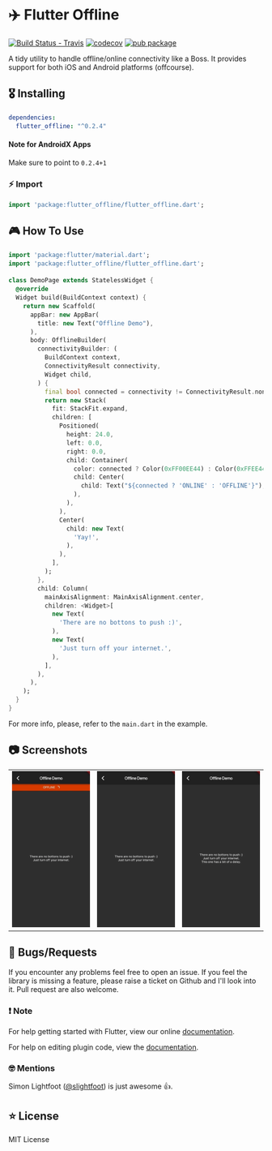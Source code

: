 # ✈️ Flutter Offline

[![Build Status - Travis](https://travis-ci.org/jogboms/flutter_offline.svg?branch=master)](https://travis-ci.org/jogboms/flutter_offline) [![codecov](https://codecov.io/gh/jogboms/flutter_offline/branch/master/graph/badge.svg)](https://codecov.io/gh/jogboms/flutter_offline) [![pub package](https://img.shields.io/pub/v/flutter_offline.svg)](https://pub.dartlang.org/packages/flutter_offline)

A tidy utility to handle offline/online connectivity like a Boss. It provides support for both iOS and Android platforms (offcourse).

## 🎖 Installing

```yaml
dependencies:
  flutter_offline: "^0.2.4"
```

#### Note for AndroidX Apps

Make sure to point to `0.2.4+1`

### ⚡️ Import

```dart
import 'package:flutter_offline/flutter_offline.dart';
```

## 🎮 How To Use

```dart
import 'package:flutter/material.dart';
import 'package:flutter_offline/flutter_offline.dart';

class DemoPage extends StatelessWidget {
  @override
  Widget build(BuildContext context) {
    return new Scaffold(
      appBar: new AppBar(
        title: new Text("Offline Demo"),
      ),
      body: OfflineBuilder(
        connectivityBuilder: (
          BuildContext context,
          ConnectivityResult connectivity,
          Widget child,
        ) {
          final bool connected = connectivity != ConnectivityResult.none;
          return new Stack(
            fit: StackFit.expand,
            children: [
              Positioned(
                height: 24.0,
                left: 0.0,
                right: 0.0,
                child: Container(
                  color: connected ? Color(0xFF00EE44) : Color(0xFFEE4400),
                  child: Center(
                    child: Text("${connected ? 'ONLINE' : 'OFFLINE'}"),
                  ),
                ),
              ),
              Center(
                child: new Text(
                  'Yay!',
                ),
              ),
            ],
          );
        },
        child: Column(
          mainAxisAlignment: MainAxisAlignment.center,
          children: <Widget>[
            new Text(
              'There are no bottons to push :)',
            ),
            new Text(
              'Just turn off your internet.',
            ),
          ],
        ),
      ),
    );
  }
}
```

For more info, please, refer to the `main.dart` in the example.

## 📷 Screenshots

<table>
  <tr>
    <td align="center">
      <img src="https://raw.githubusercontent.com/jogboms/flutter_offline/master/screenshots/demo_1.gif" width="250px">
    </td>
    <td align="center">
      <img src="https://raw.githubusercontent.com/jogboms/flutter_offline/master/screenshots/demo_2.gif" width="250px">
    </td>
    <td align="center">
      <img src="https://raw.githubusercontent.com/jogboms/flutter_offline/master/screenshots/demo_3.gif" width="250px">
    </td>
  </tr>
</table>

## 🐛 Bugs/Requests

If you encounter any problems feel free to open an issue. If you feel the library is
missing a feature, please raise a ticket on Github and I'll look into it.
Pull request are also welcome.

### ❗️ Note

For help getting started with Flutter, view our online
[documentation](https://flutter.io/).

For help on editing plugin code, view the [documentation](https://flutter.io/platform-plugins/#edit-code).

### 🤓 Mentions

Simon Lightfoot ([@slightfoot](https://github.com/slightfoot)) is just awesome 👍.

## ⭐️ License

MIT License
